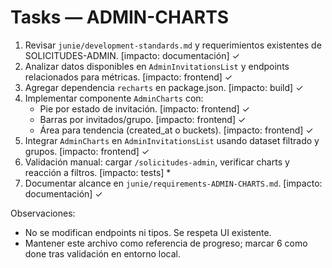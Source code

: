 # Tasks — ADMIN-CHARTS

1. Revisar `junie/development-standards.md` y requerimientos existentes de SOLICITUDES-ADMIN. [impacto: documentación] ✓
2. Analizar datos disponibles en `AdminInvitationsList` y endpoints relacionados para métricas. [impacto: frontend] ✓
3. Agregar dependencia `recharts` en package.json. [impacto: build] ✓
4. Implementar componente `AdminCharts` con:
   - Pie por estado de invitación. [impacto: frontend] ✓
   - Barras por invitados/grupo. [impacto: frontend] ✓
   - Área para tendencia (created_at o buckets). [impacto: frontend] ✓
5. Integrar `AdminCharts` en `AdminInvitationsList` usando dataset filtrado y grupos. [impacto: frontend] ✓
6. Validación manual: cargar `/solicitudes-admin`, verificar charts y reacción a filtros. [impacto: tests] *
7. Documentar alcance en `junie/requirements-ADMIN-CHARTS.md`. [impacto: documentación] ✓

Observaciones:
- No se modifican endpoints ni tipos. Se respeta UI existente.
- Mantener este archivo como referencia de progreso; marcar 6 como done tras validación en entorno local.
